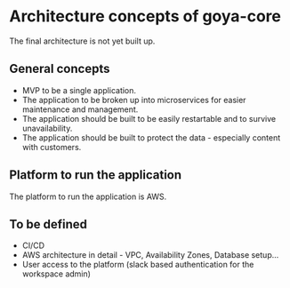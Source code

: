# Architecture concepts of goya-core

The final architecture is not yet built up.
## General concepts
- MVP to be a single application.
- The application to be broken up into microservices for easier maintenance and management.
- The application should be built to be easily restartable and to survive unavailability. 
- The application should be built to protect the data - especially content with customers.

## Platform to run the application
The platform to run the application is AWS.

## To be defined
- CI/CD
- AWS architecture in detail - VPC, Availability Zones, Database setup...
- User access to the platform (slack based authentication for the workspace admin)